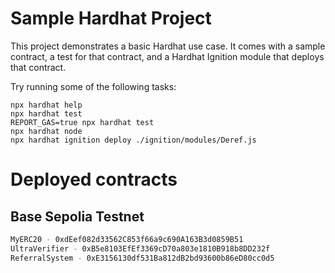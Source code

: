 # Sample Hardhat Project

This project demonstrates a basic Hardhat use case. It comes with a sample contract, a test for that contract, and a Hardhat Ignition module that deploys that contract.

Try running some of the following tasks:

```shell
npx hardhat help
npx hardhat test
REPORT_GAS=true npx hardhat test
npx hardhat node
npx hardhat ignition deploy ./ignition/modules/Deref.js
```

# Deployed contracts

## Base Sepolia Testnet

```bash
MyERC20 - 0xdEef082d33562C853f66a9c690A163B3d0859B51
UltraVerifier - 0xB5e8103EfEf3369cD70a803e1810B918b8DD232f
ReferralSystem - 0xE3156130df531Ba812dB2bd93600b86eD80cc0d5
```
